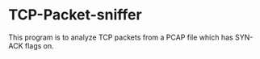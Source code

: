 # TCP-Packet-sniffer
This program is to analyze TCP packets from a PCAP file which has SYN-ACK flags on.
